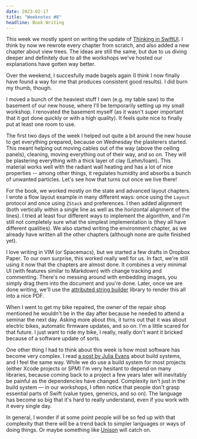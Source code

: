```yaml
---
date: 2023-02-17
title: "Weeknotes #8"
headline: Book Writing
---
```


This week we mostly spent on writing the update of [Thinking in SwiftUI](https://www.objc.io/books/thinking-in-swiftui/). I think by now we rewrote every chapter from scratch, and also added a new chapter about view trees. The ideas are still the same, but due to us diving deeper and definitely due to all the workshops we've hosted our explanations have gotten way better.

Over the weekend, I succesfully made bagels again (I think I now finally have found a way for me that produces consistent good results). I did burn my thumb, though.

I moved a bunch of the heaviest stuff I own (e.g. my table saw) to the basement of our new house, where I'll be temporarily setting up my small workshop. I renovated the basement myself (as it wasn't super important that it got done quickly or with a high quality). It feels quite nice to finally put at least one room to use.

The first two days of the week I helped out quite a bit around the new house to get everything prepared, because on Wednesday the plasterers started. This meant helping out moving cables out of the way (above the ceiling panels), cleaning, moving everything out of their way, and so on. They will be plastering everything with a thick layer of clay (Lehm/loam). This material works well with the radiant wall heating and has a lot of nice properties -- among other things, it regulates humidity and absorbs a bunch of unwanted particles. Let's see how that turns out once we live there!

For the book, we worked mostly on the state and advanced layout chapters. I wrote a flow layout example in many different ways: once using the `Layout` protocol and once using `ZStack` and preferences. I then added alignment (both vertically within a single line as well as the horizontal alignment of the lines). I tried at least four different ways to implement the algorithm, and I'm still not completely sure what the simplest implementation is (they all have different qualities). We also started writing the environment chapter, as we already have written all the other chapters (although none are quite finished yet). 

I love writing in VIM (or Spacemacs), but we started a few drafts in Dropbox Paper. To our own surprise, this worked really well for us. In fact, we're still using it now that the chapters are almost done. It combines a very minimal UI (with features similar to Markdown) with change tracking and commenting. There's no messing around with embedding images, you simply drag them into the document and you're done. Later, once we are done writing, we'll use the [attributed string builder](https://talk.objc.io/episodes/S01E342-attributed-string-builder-part-6) library to render this all into a nice PDF.

When I went to get my bike repaired, the owner of the repair shop mentioned he wouldn't be in the day after because he needed to attend a seminar the next day. Asking more about this, it turns out that it was about electric bikes, automatic firmware updates, and so on. I'm a little scared for that future. I just want to ride my bike, I really, really don't want it bricked because of a software update of sorts.

One other thing I had to think about this week is how most software has become very complex. I read [a post by Julia Evans](https://jvns.ca/blog/2023/02/16/writing-javascript-without-a-build-system/) about build systems, and I feel the same way. While we do use a build system for most projects (either Xcode projects or SPM) I'm very hesitant to depend on many libraries, because coming back to a project a few years later will inevitably be painful as the dependencies have changed. Complexity isn't just in the build system — in our workshops, I often notice that people don't grasp essential parts of Swift (value types, generics, and so on). The language has become so big that it's hard to really understand, even if you work with it every single day.

In general, I wonder if at some point people will be so fed up with that complexity that there will be a trend back to simpler languages or ways of doing things. Or maybe something like [Unison](https://www.unison-lang.org) will catch on.




